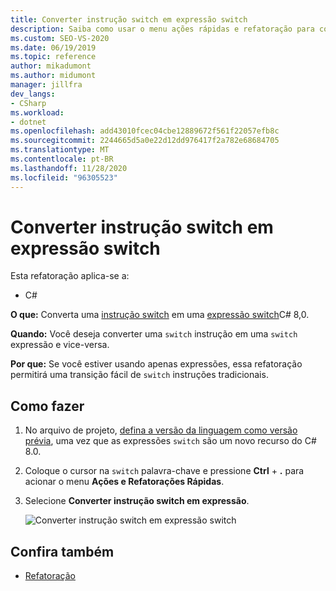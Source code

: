 ```yaml
---
title: Converter instrução switch em expressão switch
description: Saiba como usar o menu ações rápidas e refatoração para converter uma instrução switch em uma expressão de comutador C# 8,0.
ms.custom: SEO-VS-2020
ms.date: 06/19/2019
ms.topic: reference
author: mikadumont
ms.author: midumont
manager: jillfra
dev_langs:
- CSharp
ms.workload:
- dotnet
ms.openlocfilehash: add43010fcec04cbe12889672f561f22057efb8c
ms.sourcegitcommit: 2244665d5a0e22d12dd976417f2a782e68684705
ms.translationtype: MT
ms.contentlocale: pt-BR
ms.lasthandoff: 11/28/2020
ms.locfileid: "96305523"
---
```

# <a name="convert-switch-statement-to-switch-expression"></a>Converter instrução switch em expressão switch

Esta refatoração aplica-se a:

- C#

**O que:** Converta uma [instrução switch](/dotnet/csharp/language-reference/keywords/switch) em uma [expressão switch](/dotnet/csharp/whats-new/csharp-8#switch-expressions)C# 8,0.

**Quando:** Você deseja converter uma `switch` instrução em uma `switch` expressão e vice-versa. 

**Por que:** Se você estiver usando apenas expressões, essa refatoração permitirá uma transição fácil de `switch` instruções tradicionais.

## <a name="how-to"></a>Como fazer

1. No arquivo de projeto, [defina a versão da linguagem como versão prévia](/dotnet/csharp/language-reference/configure-language-version#edit-the-project-file), uma vez que as expressões `switch` são um novo recurso do C# 8.0.
2. Coloque o cursor na `switch` palavra-chave e pressione **Ctrl** + **.** para acionar o menu **Ações e Refatorações Rápidas**.
3. Selecione **Converter instrução switch em expressão**.

   ![Converter instrução switch em expressão switch](media/convert-switch-statement-to-switch-expression.png) 

## <a name="see-also"></a>Confira também

- [Refatoração](../refactoring-in-visual-studio.md)
